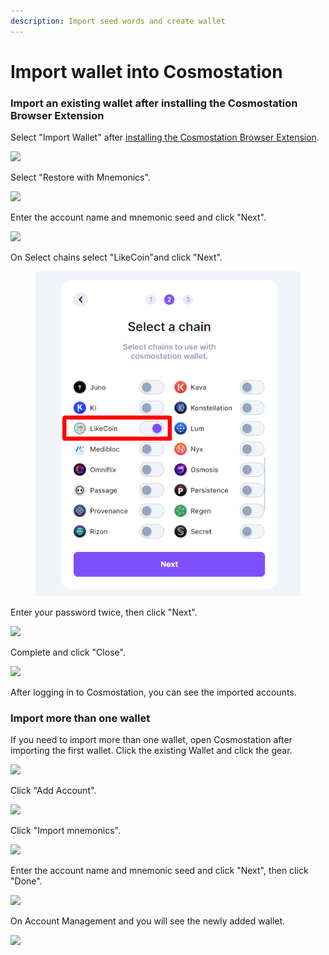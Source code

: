 ```yaml
---
description: Import seed words and create wallet
---
```


# Import wallet into Cosmostation

### Import an existing wallet after installing the Cosmostation Browser Extension

Select "Import Wallet" after [installing the Cosmostation Browser Extension](how-to-install-cosmostation-extension.md).

![](<../../../.gitbook/assets/Import Comostation 1.png>)

Select "Restore with Mnemonics".

![](<../../../.gitbook/assets/Import Comostation 2.png>)

Enter the account name and mnemonic seed and click "Next".

![](<../../../.gitbook/assets/Import Comostation 3.png>)

On Select chains select "LikeCoin"and click "Next".

<figure><img src="../../../.gitbook/assets/Import Comostation 4.png" alt=""><figcaption></figcaption></figure>

Enter your password twice, then click "Next".

![](<../../../.gitbook/assets/Import Comostation 5.png>)

Complete and click "Close".

![](<../../../.gitbook/assets/Comostation 11.png>)

After logging in to Cosmostation, you can see the imported accounts.

### Import more than one wallet

If you need to import more than one wallet, open Cosmostation after importing the first wallet. Click the existing Wallet and click the gear.

![](<../../../.gitbook/assets/Import Comostation 6.png>)

Click "Add Account".

![](<../../../.gitbook/assets/Import Comostation 7.png>)

Click "Import mnemonics".

![](<../../../.gitbook/assets/Import Comostation 8.png>)

Enter the account name and mnemonic seed and click "Next", then click "Done".

![](<../../../.gitbook/assets/Import Comostation 9.png>)

On Account Management and you will see the newly added wallet.

![](<../../../.gitbook/assets/Import Comostation 10.png>)

